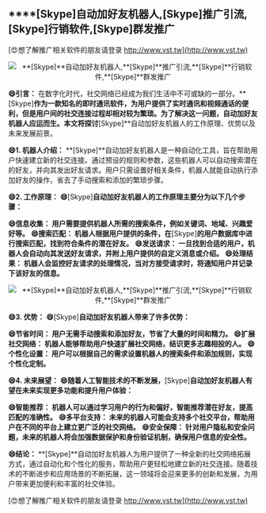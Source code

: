 ## ****[Skype]**自动加好友机器人,**[Skype]**推广引流,**[Skype]**行销软件,**[Skype]**群发推广**

[😍想了解推广相关软件的朋友请登录 http://www.vst.tw](http://www.vst.tw)

 <center><img src="https://vst.tw/MP4/tuiguang/png/3.png" alt="**[Skype]**自动加好友机器人,**[Skype]**推广引流,**[Skype]**行销软件,**[Skype]**群发推广"></center>

**😄引言：**
在数字化时代，社交网络已经成为我们生活中不可或缺的一部分。**[Skype]**作为一款知名的即时通讯软件，为用户提供了实时通讯和视频通话的便利，但是用户间的社交连接过程却相对较为繁琐。为了解决这一问题，自动加好友机器人应运而生。本文将探讨**[Skype]**自动加好友机器人的工作原理、优势以及未来发展前景。

**😄1. 机器人介绍：**
**[Skype]**自动加好友机器人是一种自动化工具，旨在帮助用户快速建立新的社交连接。通过预设的规则和参数，这些机器人可以自动搜索潜在的好友，并向其发出好友请求。用户只需设置好相关条件，机器人就能自动执行添加好友的操作，省去了手动搜索和添加的繁琐步骤。

**😄2. 工作原理：**
**😄**[Skype]**自动加好友机器人的工作原理主要分为以下几个步骤：**

**😄信息收集： 用户需要提供机器人所需的搜索条件，例如关键词、地域、兴趣爱好等。**
**😄搜索匹配： 机器人根据用户提供的条件，在**[Skype]**的用户数据库中进行搜索匹配，找到符合条件的潜在好友。**
**😄发送请求： 一旦找到合适的用户，机器人会自动向其发送好友请求，并附上用户提供的自定义消息或介绍。**
**😄处理结果： 机器人会监控好友请求的处理情况，当对方接受请求时，将通知用户并记录下该好友的信息。**

 <center><img src="https://vst.tw/MP4/tuiguang/png/4.png" alt="**[Skype]**自动加好友机器人,**[Skype]**推广引流,**[Skype]**行销软件,**[Skype]**群发推广"></center>

**😄3. 优势：**
**😄**[Skype]**自动加好友机器人带来了许多优势：**

**😄节省时间： 用户无需手动搜索和添加好友，节省了大量的时间和精力。**
**😄扩展社交网络： 机器人能够帮助用户快速扩展社交网络，结识更多志趣相投的人。**
**😄个性化设置： 用户可以根据自己的需求设置机器人的搜索条件和添加规则，实现个性化定制。**

**😄4. 未来展望：**
**😄随着人工智能技术的不断发展，**[Skype]**自动加好友机器人有望在未来实现更多功能和提升用户体验：**

**😄智能推荐： 机器人可以通过学习用户的行为和偏好，智能推荐潜在好友，提高匹配的准确性。**
**😄多平台支持： 未来的机器人可能会支持多个社交平台，帮助用户在不同的平台上建立更广泛的社交网络。**
**😄安全保障： 针对用户隐私和安全问题，未来的机器人将会加强数据保护和身份验证机制，确保用户信息的安全性。**

**😄结论：**
**[Skype]**自动加好友机器人为用户提供了一种全新的社交网络拓展方式，通过自动化和个性化的服务，帮助用户更轻松地建立新的社交连接。随着技术的不断进步和应用场景的不断拓展，这一领域将会迎来更多的创新和发展，为用户带来更加便利和丰富的社交体验。

[😍想了解推广相关软件的朋友请登录 http://www.vst.tw](http://www.vst.tw)



